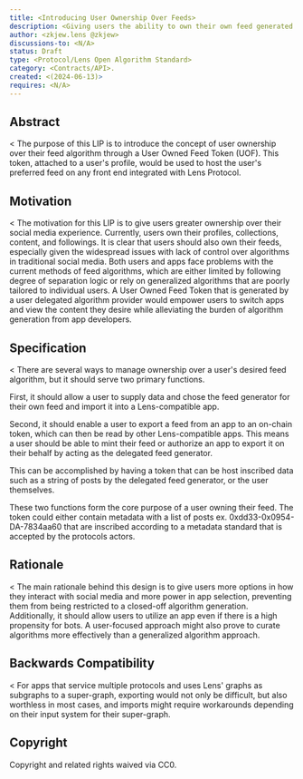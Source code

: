 ```yaml
---
title: <Introducing User Ownership Over Feeds>
description: <Giving users the ability to own their own feed generated by a delegated algorithm runner>
author: <zkjew.lens @zkjew>
discussions-to: <N/A>
status: Draft
type: <Protocol/Lens Open Algorithm Standard>
category: <Contracts/API>.
created: <(2024-06-13)>
requires: <N/A> 
---
```


## Abstract

<
The purpose of this LIP is to introduce the concept of user ownership over their feed algorithm through a User Owned Feed Token (UOF). This token, attached to a user's profile, would be used to host the user's preferred feed on any front end integrated with Lens Protocol.
>

## Motivation

<
The motivation for this LIP is to give users greater ownership over their social media experience. Currently, users own their profiles, collections, content, and followings. It is clear that users should also own their feeds, especially given the widespread issues with lack of control over algorithms in traditional social media. Both users and apps face problems with the current methods of feed algorithms, which are either limited by following degree of separation logic or rely on generalized algorithms that are poorly tailored to individual users. A User Owned Feed Token that is generated by a user delegated algorithm provider would empower users to switch apps and view the content they desire while alleviating the burden of algorithm generation from app developers.
>

## Specification

<
There are several ways to manage ownership over a user's desired feed algorithm, but it should serve two primary functions.

First, it should allow a user to supply data and chose the feed generator for their own feed and import it into a Lens-compatible app. 

Second, it should enable a user to export a feed from an app to an on-chain token, which can then be read by other Lens-compatible apps. This means a user should be able to mint their feed or authorize an app to export it on their behalf by acting as the delegated feed generator.

This can be accomplished by having a token that can be host inscribed data such as a string of posts by the delegated feed generator, or the user themselves.

These two functions form the core purpose of a user owning their feed. The token could either contain metadata with a list of posts ex. 0xdd33-0x0954-DA-7834aa60 that are inscribed according to a metadata standard that is accepted by the protocols actors.
>

## Rationale

<
The main rationale behind this design is to give users more options in how they interact with social media and more power in app selection, preventing them from being restricted to a closed-off algorithm generation. Additionally, it should allow users to utilize an app even if there is a high propensity for bots. A user-focused approach might also prove to curate algorithms more effectively than a generalized algorithm approach.
>


## Backwards Compatibility

<
For apps that service multiple protocols and uses Lens' graphs as subgraphs to a super-graph, exporting would not only be difficult, but also worthless in most cases, and imports might require workarounds depending on their input system for their super-graph.
>



## Copyright

Copyright and related rights waived via CC0.
